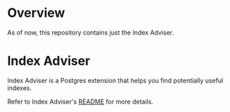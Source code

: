 Overview
========

As of now, this repository contains just the Index Adviser.

Index Adviser
=============

Index Adviser is a Postgres extension that helps you find potentially useful
indexes.

Refer to Index Adviser's [README][ia_readme] for more details.

[ia_readme]: index_adviser/README.txt
